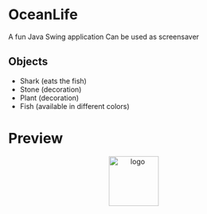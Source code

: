 # OceanLife
A fun Java Swing application
Can be used as screensaver


## Objects
- Shark (eats the fish)
- Stone (decoration)
- Plant (decoration)
- Fish (available in different colors)

# Preview
<p align="center">
  <a href="https://github.com/BaroDevelopment/OceanLife/blob/master/OceanLife.gif " target="_blank">
    <img width="100" src="https://github.com/BaroDevelopment/OceanLife/blob/master/OceanLife.gif" alt="logo">
  </a>
</p>
